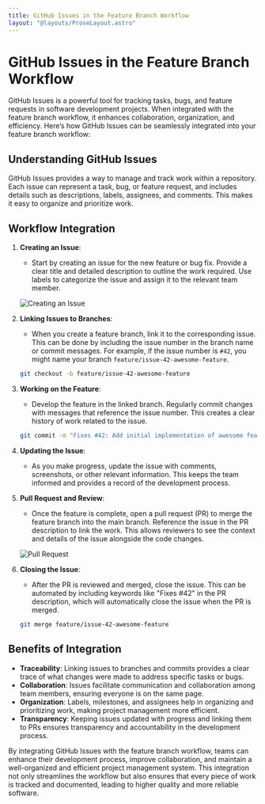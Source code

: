 ```yaml
---
title: GitHub Issues in the Feature Branch Workflow
layout: "@layouts/ProseLayout.astro"
---
```


# GitHub Issues in the Feature Branch Workflow

GitHub Issues is a powerful tool for tracking tasks, bugs, and feature requests in software development projects. When integrated with the feature branch workflow, it enhances collaboration, organization, and efficiency. Here’s how GitHub Issues can be seamlessly integrated into your feature branch workflow:

## Understanding GitHub Issues

GitHub Issues provides a way to manage and track work within a repository. Each issue can represent a task, bug, or feature request, and includes details such as descriptions, labels, assignees, and comments. This makes it easy to organize and prioritize work.

## Workflow Integration

1. **Creating an Issue**:
   - Start by creating an issue for the new feature or bug fix. Provide a clear title and detailed description to outline the work required. Use labels to categorize the issue and assign it to the relevant team member.

   ![Creating an Issue](https://docs.github.com/assets/images/help/issues/new-issue.png)

2. **Linking Issues to Branches**:
   - When you create a feature branch, link it to the corresponding issue. This can be done by including the issue number in the branch name or commit messages. For example, if the issue number is `#42`, you might name your branch `feature/issue-42-awesome-feature`.

   ```bash
   git checkout -b feature/issue-42-awesome-feature
   ```

3. **Working on the Feature**:
   - Develop the feature in the linked branch. Regularly commit changes with messages that reference the issue number. This creates a clear history of work related to the issue.

   ```bash
   git commit -m "Fixes #42: Add initial implementation of awesome feature"
   ```

4. **Updating the Issue**:
   - As you make progress, update the issue with comments, screenshots, or other relevant information. This keeps the team informed and provides a record of the development process.

5. **Pull Request and Review**:
   - Once the feature is complete, open a pull request (PR) to merge the feature branch into the main branch. Reference the issue in the PR description to link the work. This allows reviewers to see the context and details of the issue alongside the code changes.

   ![Pull Request](https://docs.github.com/assets/images/help/pull_requests/pull-request-description.png)

6. **Closing the Issue**:
   - After the PR is reviewed and merged, close the issue. This can be automated by including keywords like "Fixes #42" in the PR description, which will automatically close the issue when the PR is merged.

   ```bash
   git merge feature/issue-42-awesome-feature
   ```

## Benefits of Integration

- **Traceability**: Linking issues to branches and commits provides a clear trace of what changes were made to address specific tasks or bugs.
- **Collaboration**: Issues facilitate communication and collaboration among team members, ensuring everyone is on the same page.
- **Organization**: Labels, milestones, and assignees help in organizing and prioritizing work, making project management more efficient.
- **Transparency**: Keeping issues updated with progress and linking them to PRs ensures transparency and accountability in the development process.

By integrating GitHub Issues with the feature branch workflow, teams can enhance their development process, improve collaboration, and maintain a well-organized and efficient project management system. This integration not only streamlines the workflow but also ensures that every piece of work is tracked and documented, leading to higher quality and more reliable software.